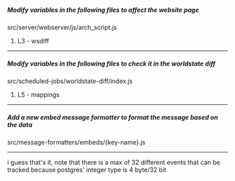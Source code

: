 ##### Modify variables in the following files to affect the website page

src/server/webserver/js/arch_script.js

1. L3 - wsdiff

<hr />

##### Modify variables in the following files to check it in the worldstate diff

src/scheduled-jobs/worldstate-diff/index.js

1. L5 - mappings

<hr />

##### Add a new embed message formatter to format the message based on the data

src/message-formatters/embeds/{key-name}.js

<hr />

i guess that's it, note that there is a max of 32 different events that can be tracked because postgres' integer type is 4 byte/32 bit
